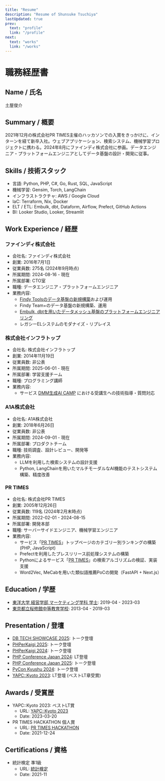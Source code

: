 ```yaml
---
title: "Resume"
description: "Resume of Shunsuke Tsuchiya"
lastUpdated: true
prev:
  text: "profile"
  link: "/profile"
next:
  text: "works"
  link: "/works"
---
```


# 職務経歴書

## Name / 氏名

土屋俊介

## Summary / 概要

2021年12月の株式会社PR TIMES主催のハッカソンでの入賞をきっかけに、インターンを経て新卒入社。ウェブアプリケーション、検索システム、機械学習プロジェクトに携わる。2024年8月にファインディ株式会社に参画。データエンジニア・プラットフォームエンジニアとしてデータ基盤の設計・開発に従事。

## Skills / 技術スタック

- 言語: Python, PHP, C#, Go, Rust, SQL, JavaScript
- 機械学習: Gensim, Torch, LangChain
- インフラストラクチャ: AWS / Google Cloud
- IaC: Terraform, Nix, Docker
- ELT / ETL: Embulk, dbt, Dataform, Airflow, Prefect, GitHub Actions
- BI: Looker Studio, Looker, Streamlit

## Work Experience / 経歴

### ファインディ株式会社

- 会社名: ファインディ株式会社
- 創業: 2016年7月1日
- 従業員数: 275名 (2024年9月時点)
- 所属期間: 2024-08-16 - 現在
- 所属部署: CTO室
- 職種: データエンジニア・プラットフォームエンジニア
- 業務内容:
    - [Findy Toolsのデータ基盤の新規構築](https://tech.findy.co.jp/entry/findy_tools_data_infrastructure_introduction)および運用
    - Findy Team+のデータ基盤の新規構築、運用
    - [Embulk, dbtを用いたデータメッシュ基盤のプラットフォームエンジニアリング](https://note.com/shunsock/n/n6497ca46bbb1)
    - レガシーELシステムのモダナイズ・リプレイス

### 株式会社インフラトップ

- 会社名: 株式会社インフラトップ
- 創業: 2014年11月19日
- 従業員数: 非公表
- 所属期間: 2025-06-01 - 現在
- 所属部署: 学習支援チーム
- 職種: プログラミング講師
- 業務内容:
    - サービス [DMM生成AI CAMP](https://generative-ai.web-camp.io/) における受講生への技術指導・質問対応

### A1A株式会社

- 会社名: A1A株式会社
- 創業: 2018年6月26日
- 従業員数: 非公表
- 所属期間: 2024-09-01 - 現在
- 所属部署: プロダクトチーム
- 職種: 技術調査、設計レビュー、開発等
- 業務内容:
    - LLMを利用した検索システムの設計支援
    - Python, LangChainを用いたマルチモーダルなAI機能のテストシステム構築、精度改善

### PR TIMES

- 会社名: 株式会社PR TIMES
- 創業: 2005年12月26日
- 従業員数: 119名 (2024年2月末時点)
- 所属期間: 2022-02-01 - 2024-08-15
- 所属部署: 開発本部
- 職種: サーバーサイドエンジニア、機械学習エンジニア
- 業務内容:
    - サービス「[PR TIMES](https://prtimes.jp/)」トップページのカテゴリー別ランキングの構築 (PHP, JavaScript)
    - Prefectを利用したプレスリリース前処理システムの構築
    - Pythonによるサービス「[PR TIMES](https://prtimes.jp/)」の検索アルゴリズムの検証、実装支援
    - Word2Vec, MeCabを用いた類似語推薦PoCの開発（FastAPI + Next.js）

## Education / 学歴

- [東洋大学 経営学部 マーケティング学科 学士](https://www.toyo.ac.jp/): 2019-04 - 2023-03
- [東京都立桜修館中等教育学校](https://www.metro.ed.jp/oshukan-s/): 2013-04 - 2019-03

## Presentation / 登壇

- [DB TECH SHOWCASE 2025](https://www.db-tech-showcase.com/2025): トーク登壇
- [PHPerKaigi 2025](https://phperkaigi.jp/2025/): トーク登壇
- [PHPerKaigi 2024](https://phperkaigi.jp/2024/): トーク登壇
- [PHP Conference Japan 2024](https://phpcon.php.gr.jp/2025/): LT登壇
- [PHP Conference Japan 2025](https://phpcon.php.gr.jp/2024/): トーク登壇
- [PyCon Kyushu 2024](https://kyushu.pycon.jp/2024/): トーク登壇
- [YAPC::Kyoto 2023](https://yapcjapan.org/2023kyoto/): LT登壇 (ベストLT章受賞)

## Awards / 受賞歴

- YAPC::Kyoto 2023: ベストLT賞
    - URL: [YAPC::Kyoto 2023](https://yapcjapan.org/2023kyoto/)
    - Date: 2023-03-20
- PR TIMES HACKATHON 個人賞 
    - URL: [PR TIMES HACKATHON](https://www.wantedly.com/projects/796082)
    - Date: 2021-12-24

## Certifications / 資格

- 統計検定 準1級
    - URL: [統計検定](https://www.toukei-kentei.jp/)
    - Date: 2021-11

